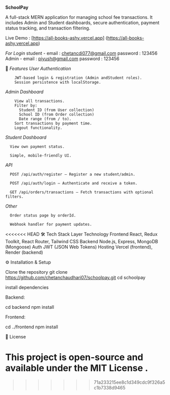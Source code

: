**SchoolPay**

A full-stack MERN application for managing school fee transactions.
It includes Admin and Student dashboards, secure authentication, payment status tracking, and transaction filtering.

Live Demo : [https://all-books-ashy.vercel.app] (https://all-books-ashy.vercel.app)

*For Login*
student - email : chetancdi077@gmail.com
          password : 123456
Admin -  email : piyush@gmail.com
         password : 123456
          


🚀 *Features*
*User Authentication*

        JWT-based login & registration (Admin andStudent roles).
        Session persistence with localStorage.


*Admin Dashboard*

        View all transactions.
        Filter by:
          Student ID (from User collection)
          School ID (from Order collection)
          Date range (from / to).
        Sort transactions by payment time.
        Logout functionality. 


*Student Dashboard*

      View own payment status.

      Simple, mobile-friendly UI.

 *API*

      POST /api/auth/register – Register a new student/admin.

      POST /api/auth/login – Authenticate and receive a token.

      GET /api/orders/transactions – Fetch transactions with optional filters.

*Other*

      Order status page by orderId.

      Webhook handler for payment updates.    

<<<<<<< HEAD
  🛠️ Tech Stack
Layer	Technology
Frontend	React, Redux Toolkit, React Router, Tailwind CSS
Backend	Node.js, Express, MongoDB (Mongoose)
Auth	JWT (JSON Web Tokens)
Hosting	Vercel (frontend), Render (backend)




⚙️ Installation & Setup

Clone the repository
git clone https://github.com/chetanchaudhari07/schoolpay.git
cd schoolpay

install dependencies

Backend:

cd backend
npm install


Frontend:

cd ../frontend
npm install


📝 License

This project is open-source and available under the MIT License
.    
=======







      
>>>>>>> 71a233215ee8c1d349cdc9f326a5c1b7338d9465
